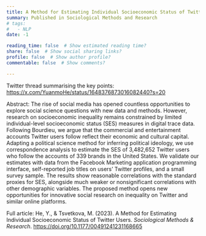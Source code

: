 ```yaml
---
title: A Method for Estimating Individual Socioeconomic Status of Twitter Users
summary: Published in Sociological Methods and Research
# tags:
#   - NLP
date: -1

reading_time: false  # Show estimated reading time?
share: false  # Show social sharing links?
profile: false  # Show author profile?
commentable: false  # Show comments?

---
```

Twitter thread summarising the key points: https://x.com/YuanmoHe/status/1648376873016082440?s=20

Abstract: The rise of social media has opened countless opportunities to explore social science questions with new data and methods. However, research on socioeconomic inequality remains constrained by limited individual-level socioeconomic status (SES) measures in digital trace data. Following Bourdieu, we argue that the commercial and entertainment accounts Twitter users follow reflect their economic and cultural capital. Adapting a political science method for inferring political ideology, we use correspondence analysis to estimate the SES of 3,482,652 Twitter users who follow the accounts of 339 brands in the United States. We validate our estimates with data from the Facebook Marketing application programming interface, self-reported job titles on users’ Twitter profiles, and a small survey sample. The results show reasonable correlations with the standard proxies for SES, alongside much weaker or nonsignificant correlations with other demographic variables. The proposed method opens new opportunities for innovative social research on inequality on Twitter and similar online platforms.

Full article: He, Y., & Tsvetkova, M. (2023). A Method for Estimating Individual Socioeconomic Status of Twitter Users. _Sociological Methods & Research_. https://doi.org/10.1177/00491241231168665
